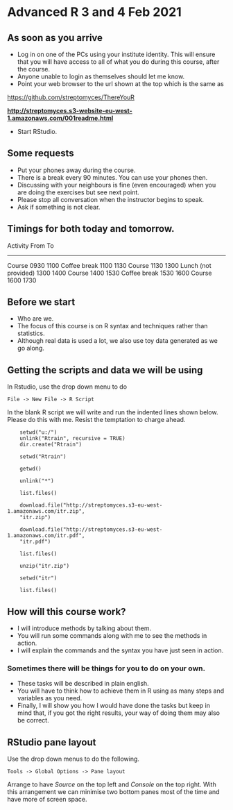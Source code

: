 # Advanced R 3 and 4 Feb 2021

## As soon as you arrive

* Log in on one of the PCs using your institute
  identity. This will ensure that you will have
  access to all of what you do during this course,
  after the course.
* Anyone unable to login as themselves should let me
  know.
* Point your web browser to the url shown at the top
  which is the same as

https://github.com/streptomyces/ThereYouR

**http://streptomyces.s3-website-eu-west-1.amazonaws.com/001readme.html**

* Start RStudio.

## Some requests

* Put your phones away during the course.
* There is a break every 90 minutes.
  You can use your phones then.
* Discussing with your neighbours is fine
  (even encouraged) when you are doing the
  exercises but see next point.
* Please stop all conversation when the instructor
  begins to speak.
* Ask if something is not clear.

## Timings for both today and tomorrow.

Activity                     From       To
---------------------        ------     -----
Course                       0930       1100
Coffee break                 1100       1130
Course                       1130       1300
Lunch (not provided)         1300       1400
Course                       1400       1530
Coffee break                 1530       1600
Course                       1600       1730


## Before we start

* Who are we.
* The focus of this course is on R syntax and
  techniques rather than statistics.
* Although real data is used a lot, we also
  use toy data generated as we go along.

## Getting the scripts and data we will be using

In Rstudio, use the drop down menu to do

    File -> New File -> R Script

In the blank R script we will write and run
the indented lines shown below. Please do this
with me. Resist the temptation to charge ahead.

~~~ {.r}
    setwd("u:/")
    unlink("Rtrain", recursive = TRUE)
    dir.create("Rtrain")

    setwd("Rtrain")

    getwd()

    unlink("*")

    list.files()
    
    download.file("http://streptomyces.s3-eu-west-1.amazonaws.com/itr.zip",
    "itr.zip")

    download.file("http://streptomyces.s3-eu-west-1.amazonaws.com/itr.pdf",
    "itr.pdf")

    list.files()

    unzip("itr.zip")
    
    setwd("itr")

    list.files()
~~~

## How will this course work?

- I will introduce methods by talking about them.
- You will run some commands along with me to see the
  methods in action.
- I will explain the commands and the syntax you have
  just seen in action.


### Sometimes there will be things for you to do on your own.

+ These tasks will be described in plain english.
+ You will have to think how to achieve them in R using
   as many steps and variables as you need.
+ Finally, I will show you how I would have done the
  tasks but keep in mind that, if you got the right results,
  your way of doing them may also be correct.

## RStudio pane layout

Use the drop down menus to do the following.

    Tools -> Global Options -> Pane layout

Arrange to have *Source* on the top left and *Console*
on the top right. With this arrangement we can minimise
two bottom panes most of the time and have more of
screen space.

